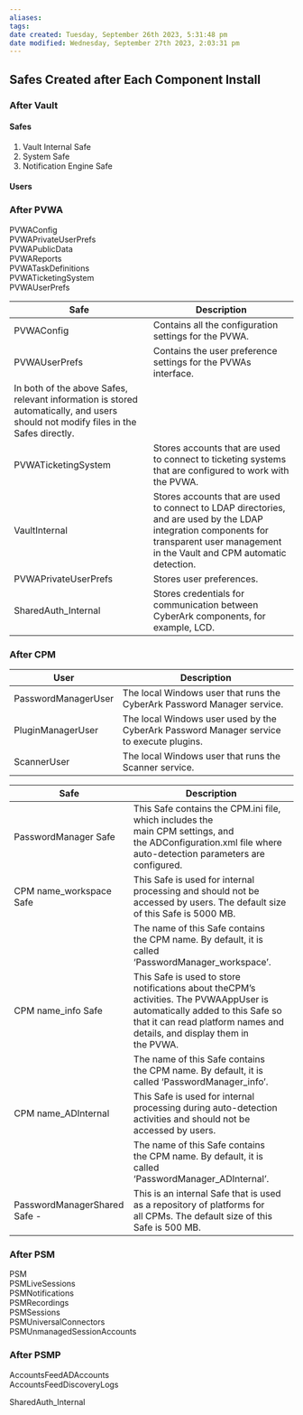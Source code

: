```yaml
---
aliases: 
tags: 
date created: Tuesday, September 26th 2023, 5:31:48 pm
date modified: Wednesday, September 27th 2023, 2:03:31 pm
---
```


## Safes Created after Each Component Install

### After Vault

#### Safes

1. Vault Internal Safe
2. System Safe
3. Notification Engine Safe

#### Users

### After PVWA

PVWAConfig  
 PVWAPrivateUserPrefs  
 PVWAPublicData  
 PVWAReports  
 PVWATaskDefinitions  
 PVWATicketingSystem  
 PVWAUserPrefs

|Safe|Description|
|---|---|
|PVWAConfig|Contains all the configuration settings for the PVWA.|
|PVWAUserPrefs|Contains the user preference settings for the PVWAs interface.|
|In both of the above Safes, relevant information is stored automatically, and users should not modify files in the Safes directly.|   |
|PVWATicketingSystem|Stores accounts that are used to connect to ticketing systems that are configured to work with the PVWA.|
|VaultInternal|Stores accounts that are used to connect to LDAP directories, and are used by the LDAP integration components for transparent user management in the Vault and CPM automatic detection.|
|PVWAPrivateUserPrefs|Stores user preferences.|
|SharedAuth_Internal|Stores credentials for communication between CyberArk components, for example, LCD.|

### After CPM

|User|Description|
|---|---|
|PasswordManagerUser|The local Windows user that runs the CyberArk Password Manager service.|
|PluginManagerUser|The local Windows user used by the CyberArk Password Manager service to execute plugins.|
|ScannerUser|The local Windows user that runs the Scanner service.|



| Safe                         | Description                                                                                                                                                                                           |
|------------------------------|-------------------------------------------------------------------------------------------------------------------------------------------------------------------------------------------------------|
| PasswordManager Safe         | This Safe contains the CPM.ini file, which includes the main CPM settings, and the ADConfiguration.xml file where auto-detection parameters are configured.                                           |
| CPM name_workspace Safe      | This Safe is used for internal processing and should not be accessed by users. The default size of this Safe is 5000 MB.                                                                              |
|                              | The name of this Safe contains the CPM name. By default, it is called ‘PasswordManager_workspace’.                                                                                                    |
| CPM name_info Safe           | This Safe is used to store notifications about theCPM’s activities. The PVWAAppUser is automatically added to this Safe so that it can read platform names and details, and display them in the PVWA. |
|                              | The name of this Safe contains the CPM name. By default, it is called ‘PasswordManager_info’.                                                                                                         |
| CPM name_ADInternal          | This Safe is used for internal processing during auto-detection activities and should not be accessed by users.                                                                                       |
|                              | The name of this Safe contains the CPM name. By default, it is called ‘PasswordManager_ADInternal’.                                                                                                   |
| PasswordManagerShared Safe - | This is an internal Safe that is used as a repository of platforms for all CPMs. The default size of this Safe is 500 MB.                                                                             |

### After PSM

PSM  
 PSMLiveSessions  
 PSMNotifications  
 PSMRecordings  
 PSMSessions  
 PSMUniversalConnectors  
 PSMUnmanagedSessionAccounts

### After PSMP

AccountsFeedADAccounts  
 AccountsFeedDiscoveryLogs



 SharedAuth_Internal